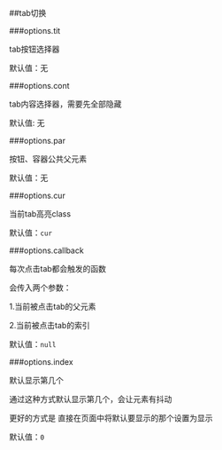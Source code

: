 ##tab切换

###options.tit 

tab按钮选择器

默认值：无


###options.cont

tab内容选择器，需要先全部隐藏

默认值: 无


###options.par

按钮、容器公共父元素

默认值：无


###options.cur

当前tab高亮class

默认值：`cur`


###options.callback

每次点击tab都会触发的函数

会传入两个参数：

1.当前被点击tab的父元素

2.当前被点击tab的索引


默认值：`null`


###options.index

默认显示第几个

通过这种方式默认显示第几个，会让元素有抖动

更好的方式是 直接在页面中将默认要显示的那个设置为显示

默认值：`0`
 






